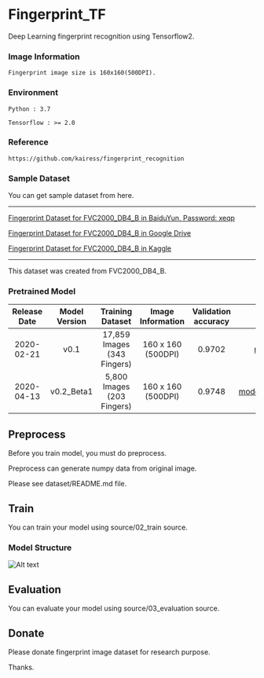 # Fingerprint_TF
Deep Learning fingerprint recognition using Tensorflow2.

### Image Information
    Fingerprint image size is 160x160(500DPI).

### Environment
    Python : 3.7

    Tensorflow : >= 2.0

### Reference
    https://github.com/kairess/fingerprint_recognition

### Sample Dataset
You can get sample dataset from here.

---

[Fingerprint Dataset for FVC2000_DB4_B in BaiduYun, Password: xeqp](https://pan.baidu.com/s/1Y4L5xgHNK47BeR9bVbRrqA)

[Fingerprint Dataset for FVC2000_DB4_B in Google Drive](https://drive.google.com/file/d/1ArZ9ECb9fCDW0UUGzeugaeMBT3_FD7U0/view?usp=sharing)

[Fingerprint Dataset for FVC2000_DB4_B in Kaggle](https://www.kaggle.com/peace1019/fingerprint-dataset-for-fvc2000-db4-b)

---

This dataset was created from FVC2000_DB4_B.


### Pretrained Model
| Release Date | Model Version | Training Dataset | Image Information | Validation accuracy | URL |
| :----: | :----: | :----: | :----: | :----: | :----: |
| 2020-02-21 | v0.1 | 17,859 Images (343 Fingers) | 160 x 160 (500DPI) | 0.9702 | [model.7z](https://github.com/JinZhuXing/Fingerprint_TF/releases/download/0.1/model.7z)
| 2020-04-13 | v0.2_Beta1 | 5,800 Images (203 Fingers) | 160 x 160 (500DPI) | 0.9748 | [model_0_2_b1.7z](https://github.com/JinZhuXing/Fingerprint_TF/releases/download/0.2(beta1)/model.7z)


## Preprocess

Before you train model, you must do preprocess.

Preprocess can generate numpy data from original image.

Please see dataset/README.md file.


## Train

You can train your model using source/02_train source.

### Model Structure

![Alt text](resource/Model_Structure.png "optional title")


## Evaluation

You can evaluate your model using source/03_evaluation source. 


## Donate
Please donate fingerprint image dataset for research purpose.

Thanks.

